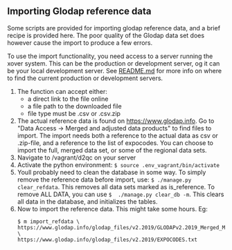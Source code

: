 Importing Glodap reference data
-------------------------------

Some scripts are provided for importing glodap reference data, and a brief
recipe is provided here. The poor quality of the Glodap data set does however
cause the import to produce a few errors.

To use the import functionality, you need access to a server running the xover
system. This can be the production or development server, og it can be your
local development server. See [README.md](README.md) for more info on where to
find the current production or development servers.

1.  The function can accept either:
    - a direct link to the file online
    - a file path to the downloaded file
    - file type must be .csv or .csv.zip
2.  The actual reference data is found on https://www.glodap.info. Go to
    "Data Access -> Merged and adjusted data products" to find files to import.
    The import needs both a reference to the actual data as csv or .zip-file,
    and a reference to the list of expocodes. You can choose to import the full,
    merged data set, or some of the regional data sets.
3.  Navigate to /vagrant/d2qc on your server
4.  Activate the python environment:
    `$ source .env_vagrant/bin/activate`
5.  Youll probably need to clean the database in some way. To simply remove the
    reference data before import, use: `$ ./manage.py clear_refdata`. This removes
    all data sets marked as is_reference.
    To remove ALL DATA, you can use `$  ./manage.py clear_db -m`. This clears all
    data in the database, and initializes the tables.
6.  Now to import the reference data. This might take some hours. Eg:
    ```
    $ m import_refdata \
    https://www.glodap.info/glodap_files/v2.2019/GLODAPv2.2019_Merged_Master_File.csv.zip \
    https://www.glodap.info/glodap_files/v2.2019/EXPOCODES.txt
    ```
